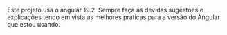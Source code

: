 Este projeto usa o angular 19.2.
Sempre faça as devidas sugestões e explicações tendo em vista as melhores práticas para a versão do Angular que estou usando.
